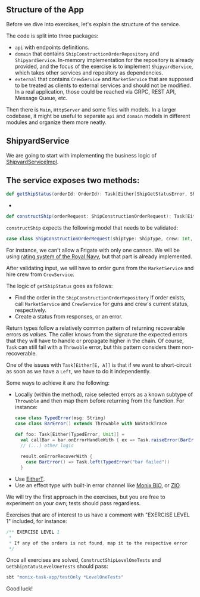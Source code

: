 ## Structure of the App

Before we dive into exercises, let's explain the structure of the service.

The code is split into three packages:
- `api` with endpoints definitions.
- `domain` that contains `ShipConstructionOrderRepository` and `ShipyardService`.
  In-memory implementation for the repository is already provided, and the focus of the exercise is to implement `ShipyardService`, which takes other services and repository as dependencies.
- `external` that contains `CrewService` and `MarketService` that are supposed to be treated as clients to external services and should not be modified.
  In a real application, those could be reached via GRPC, REST API, Message Queue, etc.

Then there is `Main`, `HttpServer` and some files with models.
In a larger codebase, it might be useful to separate `api` and `domain` models in different modules and organize them more neatly.

## ShipyardService

We are going to start with implementing the business logic of [ShipyardServiceImpl](https://github.com/scalazone/monix-exercises/blob/main/monix-task-app/src/main/scala/scalazone/monix/app/domain/ShipyardServiceImpl.scala).

The service exposes two methods:
- 
  ```scala
def getShipStatus(orderId: OrderId): Task[Either[ShipGetStatusError, ShipConstructionStatus]]`
```
- 
```scala
def constructShip(orderRequest: ShipConstructionOrderRequest): Task[Either[ShipConstructionError, OrderId]]
```

`constructShip` expects the following model that needs to be validated:

```scala 
case class ShipConstructionOrderRequest(shipType: ShipType, crew: Int, guns: Int)
```

For instance, we can't allow a Frigate with only one cannon.
We will be using [rating system of the Royal Navy](https://en.wikipedia.org/wiki/Rating_system_of_the_Royal_Navy), but that part is already implemented.

After validating input, we will have to order guns from the `MarketService` and hire crew from `CrewService`.

The logic of `getShipStatus` goes as follows:
- Find the order in the `ShipConstructionOrderRepository`
  If order exists, call `MarketService` and `CrewService` for guns and crew's current status, respectively.
- Create a status from responses, or an error.

Return types follow a relatively common pattern of returning recoverable errors _as values_.
The caller knows from the signature the expected errors that they will have to handle or propagate higher in the chain.
Of course, `Task` can still fail with a `Throwable` error, but this pattern considers them non-recoverable.

One of the issues with `Task[Either[E, A]]` is that if we want to short-circuit as soon as we have a `Left`, we have to do it independently.

Some ways to achieve it are the following:
- Locally (within the method), raise selected errors as a known subtype of `Throwable` and then map them before returning from the function.
  For instance:
  ```scala 
  case class TypedError(msg: String)
  case class BarError() extends Throwable with NoStackTrace
  
  def foo: Task[Either[TypedError, Unit]] =
    val callBar = bar.onErrorHandleWith { ex => Task.raiseError(BarError()) }
    // (...) other logic
    
    result.onErrorRecoverWith {
      case BarError() => Task.left(TypedError("bar failed"))
    }
  ```
- Use [EitherT](https://typelevel.org/cats/datatypes/eithert.html).
- Use an effect type with built-in error channel like [Monix BIO](https://bio.monix.io/docs/introduction), or [ZIO](https://zio.dev/).

We will try the first approach in the exercises, but you are free to experiment on your own; tests should pass regardless.

Exercises that are of interest to us have a comment with "EXERCISE LEVEL 1" included, for instance:

```scala
/** EXERCISE LEVEL 1
 *
 * If any of the orders is not found, map it to the respective error
 */
```

Once all exercises are solved, `ConstructShipLevelOneTests` and `GetShipStatusLevelOneTests` should pass:

```scala
sbt "monix-task-app/testOnly *LevelOneTests"
```

Good luck!
